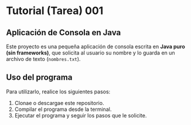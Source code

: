 # Tutorial (Tarea) 001

## Aplicación de Consola en Java

Este proyecto es una pequeña aplicación de consola escrita en **Java puro (sin frameworks)**, que solicita al usuario su nombre y lo guarda en un archivo de texto (`nombres.txt`). 


## Uso del programa

Para utilizarlo, realice los siguientes pasos:

1. Clonae o descargae este repositorio.
2. Compilar el programa desde la terminal.
3. Ejecutar el programa y seguir los pasos que le solicite.



